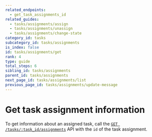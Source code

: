 ```yaml
---
related_endpoints:
  - get_task_assignments_id
related_guides:
  - tasks/assignments/assign
  - tasks/assignments/unassign
  - tasks/assignments/change-state
category_id: tasks
subcategory_id: tasks/assignments
is_index: false
id: tasks/assignments/get
rank: 4
type: guide
total_steps: 6
sibling_id: tasks/assignments
parent_id: tasks/assignments
next_page_id: tasks/assignments/list
previous_page_id: tasks/assignments/update-message
---
```


# Get task assignment information

To get information about an assigned task, call the
[`GET /tasks/:task_id/assignments`](e://get_task_assignments_id) API with the
`id` of the task assignment.

<Samples id='get_task_assignments_id' >

</Samples>

